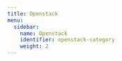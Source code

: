 ```yaml
---
title: Openstack
menu:
  sidebar:
    name: Openstack
    identifier: openstack-category
    weight: 2
---
```

